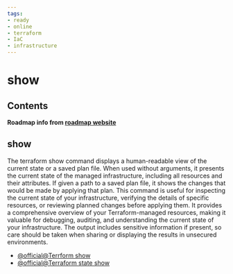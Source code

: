 ```yaml
---
tags:
- ready
- online
- terraform
- IaC
- infrastructure
---
```


# show

## Contents

__Roadmap info from [roadmap website](https://roadmap.sh/terraform/show@7DZB2VeyuouFXOdFEfeZt)__

## show

The terraform show command displays a human-readable view of the current state or a saved plan file. When used without arguments, it presents the current state of the managed infrastructure, including all resources and their attributes. If given a path to a saved plan file, it shows the changes that would be made by applying that plan. This command is useful for inspecting the current state of your infrastructure, verifying the details of specific resources, or reviewing planned changes before applying them. It provides a comprehensive overview of your Terraform-managed resources, making it valuable for debugging, auditing, and understanding the current state of your infrastructure. The output includes sensitive information if present, so care should be taken when sharing or displaying the results in unsecured environments.

* [@official@Terrform show](https://developer.hashicorp.com/terraform/cli/commands/show)
* [@official@Terraform state show](https://developer.hashicorp.com/terraform/cli/commands/state/show)

